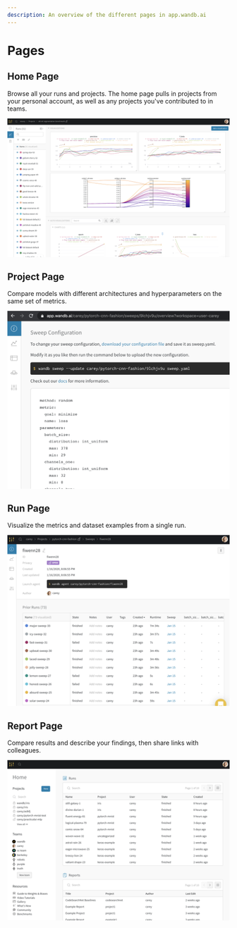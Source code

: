 ```yaml
---
description: An overview of the different pages in app.wandb.ai
---
```


# Pages

## Home Page

Browse all your runs and projects. The home page pulls in projects from your personal account, as well as any projects you've contributed to in teams. 

![](../../.gitbook/assets/image%20%2830%29.png)

## Project Page

Compare models with different architectures and hyperparameters on the same set of metrics.

![](../../.gitbook/assets/image%20%2822%29.png)

## Run Page

Visualize the metrics and dataset examples from a single run.

![](../../.gitbook/assets/image%20%2815%29.png)

## Report Page

Compare results and describe your findings, then share links with colleagues.

![](../../.gitbook/assets/image%20%2824%29.png)

